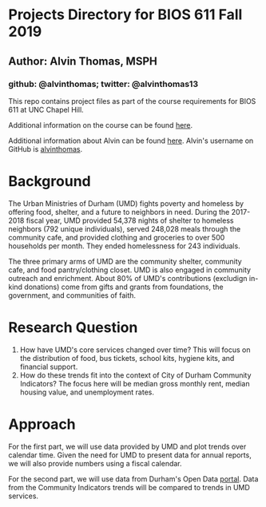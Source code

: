 # Projects Directory for BIOS 611 Fall 2019
## Author: Alvin Thomas, MSPH
### github: @alvinthomas; twitter: @alvinthomas13

This repo contains project files as part of the course requirements for BIOS 611 at UNC Chapel Hill.

Additional information on the course can be found [here](https://biodatascience.github.io/datasci611/).

Additional information about Alvin can be found [here](https://alvingthomas.com). Alvin's username on GitHub is [alvinthomas](https://github.com/alvinthomas).

# Background
The Urban Ministries of Durham (UMD) fights poverty and homeless by offering food, shelter, and a future to neighbors in need. During the 2017-2018 fiscal year, UMD provided 54,378 nights of shelter to homeless neighbors (792 unique individuals), served 248,028 meals through the community cafe, and provided clothing and groceries to over 500 households per month. They ended homelessness for 243 individuals.

The three primary arms of UMD are the community shelter, community cafe, and food pantry/clothing closet. UMD is also engaged in community outreach and enrichment. About 80% of UMD's contributions (excludign in-kind donations) come from gifts and grants from foundations, the government, and communities of faith.

# Research Question
1) How have UMD's core services changed over time? This will focus on the distribution of food, bus tickets, school kits, hygiene kits, and financial support.
2) How do these trends fit into the context of City of Durham Community Indicators? The focus here will be median gross monthly rent, median housing value, and unemployment rates.

# Approach

For the first part, we will use data provided by UMD and plot trends over calendar time. Given the need for UMD to present data for annual reports, we will also provide numbers using a fiscal calendar.

For the second part, we will use data from Durham's Open Data [portal](https://live-durhamnc.opendata.arcgis.com/pages/community-indicators). Data from the Community Indicators trends will be compared to trends in UMD services.